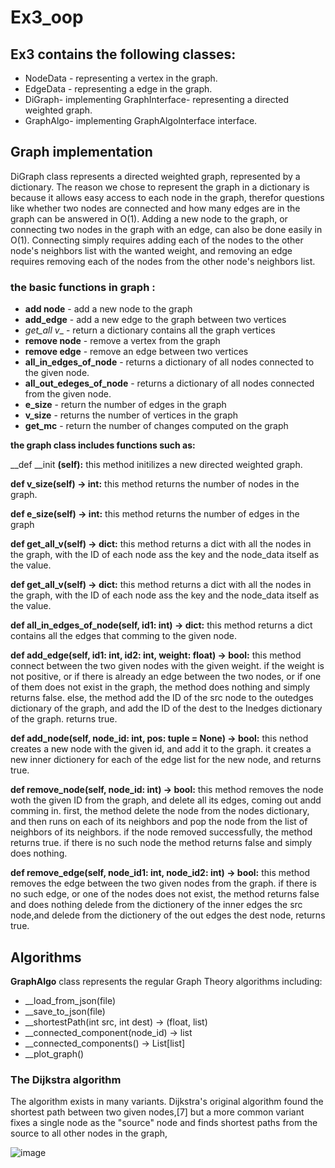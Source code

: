 # Ex3_oop

## Ex3 contains the following classes:
* NodeData - representing a vertex in the graph.
* EdgeData - representing a edge in the graph.
* DiGraph- implementing GraphInterface- representing a directed weighted graph.
* GraphAlgo- implementing GraphAlgoInterface interface.

## Graph implementation
DiGraph class represents a directed weighted graph, represented by a dictionary.
The reason we chose to represent the graph in a dictionary is because it allows easy access to each node in the graph, therefor questions like whether two nodes are connected and how many edges are in the graph can be answered in O(1). Adding a new node to the graph, or connecting two nodes in the graph with an edge, can also be done easily in O(1). Connecting simply requires adding each of the nodes to the other node's neighbors list with the wanted weight, and removing an edge requires removing each of the nodes from the other node's neighbors list.

### the basic functions in graph :
* __add node__ - add a new node to the graph
* __add_edge__ - add a new edge to the graph between two vertices
* __get_all_ v__ - return a dictionary contains all the graph vertices
* __remove node__ - remove a vertex from the graph
* __remove edge__ - remove an edge between two vertices
* __all_in_edges_of_node__ - returns a dictionary of all nodes connected to the given node.
* __all_out_edeges_of_node__ - returns a dictionary of all nodes connected from the given node.
* __e_size__ - return the number of edges in the graph
* __v_size__ - returns the number of vertices in the graph
* __get_mc__ - return the number of changes computed on the graph

__the graph class includes functions such as:__

__def __init __(self):__
this method initilizes a new directed weighted graph.

__def v_size(self) -> int:__
this method returns the number of nodes in the graph.

__def e_size(self) -> int:__
this method returns the number of edges in the graph

__def get_all_v(self) -> dict:__ 
this method returns a dict with all the nodes in the graph, with the ID of each node ass the key and the node_data itself as the value.

__def get_all_v(self) -> dict:__ 
this method returns a dict with all the nodes in the graph, with the ID of each node ass the key and the node_data itself as the value.

__def all_in_edges_of_node(self, id1: int) -> dict:__ 
this method returns a dict contains all the edges that comming to the given node.

__def add_edge(self, id1: int, id2: int, weight: float) -> bool:__
this method connect between the two given nodes with the given weight.
if the weight is not positive, or if there is already an edge between the two nodes, or if one of them does not exist in the graph, the method does nothing and simply returns false.
else, the method add the ID of the src node to the outedges dictionary of the graph, and add the ID of the dest to the Inedges dictionary of the graph.
returns true.

__def add_node(self, node_id: int, pos: tuple = None) -> bool:__
this nethod creates a new node with the given id, and add it to the graph.
it creates a new inner dictionery for each of the edge list for the new node, and returns true.

__def remove_node(self, node_id: int) -> bool:__
this method removes the node woth the given ID from the graph, and delete all its edges, coming out andd comming in.
first, the method delete the node from the nodes dictionary, and then runs on each of its neighbors and pop the node from the list of neighbors of its neighbors.
if the node removed successfully, the method returns true.
if there is no such node the method returns false and simply does nothing.

__def remove_edge(self, node_id1: int, node_id2: int) -> bool:__
this method removes the edge between the two given nodes from the graph.
if there is no such edge, or one of the nodes does not exist, the method returns false and does nothing
delede from the dictionery of the inner edges the src node,and delede from the dictionery of the out edges the dest node,
returns true.


## Algorithms

__GraphAlgo__ class represents the regular Graph Theory algorithms including:

* __load_from_json(file)
* __save_to_json(file)
* __shortestPath(int src, int dest) -> (float, list)
* __connected_component(node_id) -> list
* __connected_components() -> List[list]
* __plot_graph()

### The Dijkstra algorithm

The algorithm exists in many variants. Dijkstra's original algorithm found the shortest path between two given nodes,[7] but a more common variant fixes a single node as the "source" node and finds shortest paths from the source to all other nodes in the graph,

![image](https://upload.wikimedia.org/wikipedia/commons/thumb/5/57/Dijkstra_Animation.gif/220px-Dijkstra_Animation.gif)
